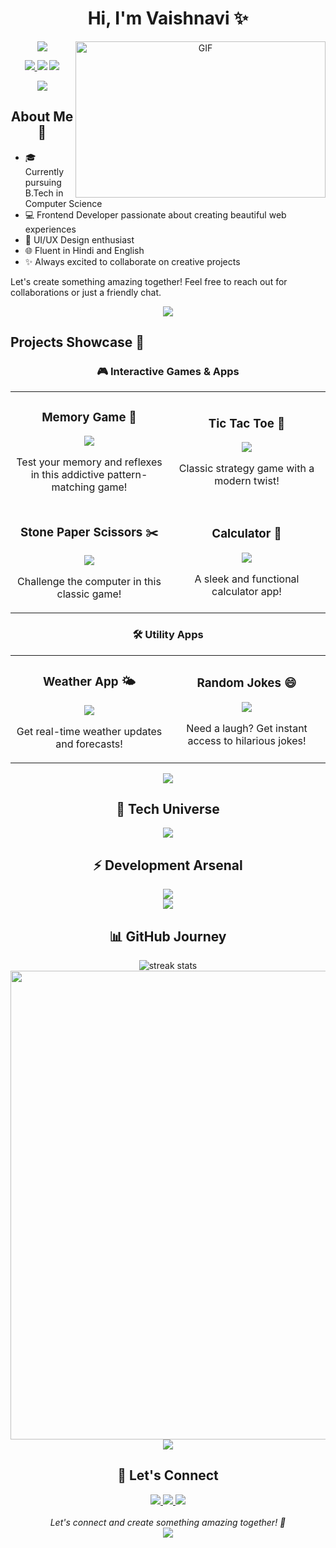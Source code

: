 <div align="center">
  <h1 align="center">
    Hi, I'm Vaishnavi ✨
  </h1>
  <img align="right" height="250" width="400" alt="GIF" src="https://media.giphy.com/media/L1R1tvI9svkIWwpVYr/giphy.gif"/>
  <img src="https://readme-typing-svg.herokuapp.com?font=Poppins&weight=600&size=28&duration=4000&pause=1000&color=FF1493&center=true&vCenter=true&random=false&width=500&height=70&lines=;Frontend+Developer+%F0%9F%92%BB;BACKEND+Developer+%F0%9F%92%BB;Creative+Coder+%E2%9C%A8" />
</div>

<div align="center">
  <p>
    <a href="https://github.com/Vaishnavi-Getme">
      <img src="https://img.shields.io/badge/Made%20with-%E2%9D%A4%EF%B8%8F-ff69b4?style=for-the-badge" />
    </a>
    <img src="https://img.shields.io/badge/Status-Coding...-ff69b4?style=for-the-badge" />
    <img src="https://img.shields.io/badge/Based%20in-India-ff69b4?style=for-the-badge" />
  </p>
</div>

<div align="center">
  <img src="https://user-images.githubusercontent.com/73097560/115834477-dbab4500-a447-11eb-908a-139a6edaec5c.gif">
</div>

<h2 align="center">About Me 👋</h2>



  
  

- 🎓 Currently pursuing B.Tech in Computer Science
- 💻 Frontend Developer passionate about creating beautiful web experiences
- 🎨 UI/UX Design enthusiast
- 🌐 Fluent in Hindi and English
- ✨ Always excited to collaborate on creative projects

Let's create something amazing together! Feel free to reach out for collaborations or just a friendly chat.





<div align="center">
  <img src="https://user-images.githubusercontent.com/73097560/115834477-dbab4500-a447-11eb-908a-139a6edaec5c.gif">
</div>



## Projects Showcase 🚀

<div align="center">

### 🎮 Interactive Games & Apps

<table>
<tr>
<td width="50%">
<h3 align="center">Memory Game 🧠</h3>
<div align="center">
<a href="https://vaishnavi-getme.github.io/Mini-Projects/Small%20Projects/0006%20Memory%20Game/index.html" target="_blank">
<img src="https://img.shields.io/badge/Memory_Game-Test_Your_Memory-9C27B0?style=for-the-badge&logo=puzzle&logoColor=white"/>
</a>
<p>Test your memory and reflexes in this addictive pattern-matching game!</p>
</div>
</td>
<td width="50%">
<h3 align="center">Tic Tac Toe 🎯</h3>
<div align="center">
<a href="https://vaishnavi-getme.github.io/Mini-Projects/Small%20Projects/0001%20Tic-Tac-Toe/index.html" target="_blank">
<img src="https://img.shields.io/badge/Tic_Tac_Toe-Strategic_Fun-2196F3?style=for-the-badge&logo=google-play&logoColor=white"/>
</a>
<p>Classic strategy game with a modern twist!</p>
</div>
</td>
</tr>

<tr>
<td width="50%">
<h3 align="center">Stone Paper Scissors ✂️</h3>
<div align="center">
<a href="https://vaishnavi-getme.github.io/Mini-Projects/Small%20Projects/0002%20Stone-Paper-Scissor/index.html" target="_blank">
<img src="https://img.shields.io/badge/Rock_Paper_Scissors-Challenge_AI-FF4081?style=for-the-badge&logo=game-jolt&logoColor=white"/>
</a>
<p>Challenge the computer in this classic game!</p>
</div>
</td>
<td width="50%">
<h3 align="center">Calculator 🔢</h3>
<div align="center">
<a href="https://vaishnavi-getme.github.io/Mini-Projects/Small%20Projects/0005%20Calculator/index.html" target="_blank">
<img src="https://img.shields.io/badge/Calculator-Smart_Computing-FF9800?style=for-the-badge&logo=wolfram&logoColor=white"/>
</a>
<p>A sleek and functional calculator app!</p>
</div>
</td>
</tr>
</table>

### 🛠️ Utility Apps

<table>
<tr>
<td width="50%">
<h3 align="center">Weather App 🌤️</h3>
<div align="center">
<a href="https://vaishnavi-getme.github.io/Mini-Projects/Small%20Projects/0004%20Weather-API/index.html" target="_blank">
<img src="https://img.shields.io/badge/Weather_App-Real_Time_Updates-00BCD4?style=for-the-badge&logo=cloud&logoColor=white"/>
</a>
<p>Get real-time weather updates and forecasts!</p>
</div>
</td>
<td width="50%">
<h3 align="center">Random Jokes 😄</h3>
<div align="center">
<a href="https://vaishnavi-getme.github.io/Mini-Projects/Small%20Projects/0003%20Random-rokes-API/index.html" target="_blank">
<img src="https://img.shields.io/badge/Joke_Generator-Daily_Smiles-FFC107?style=for-the-badge&logo=reddit&logoColor=white"/>
</a>
<p>Need a laugh? Get instant access to hilarious jokes!</p>
</div>
</td>
</tr>
</table>

</div>

<div align="center">
  <img src="https://user-images.githubusercontent.com/73097560/115834477-dbab4500-a447-11eb-908a-139a6edaec5c.gif">
</div>

<h2 align="center">💫 Tech Universe</h2>

<div align="center">
  <img src="https://skillicons.dev/icons?i=html,css,js,express,nodejs,react,tailwind,mongodb&theme=light&perline=6" />
  
  <h2>⚡ Development Arsenal</h2>
  <img src="https://skillicons.dev/icons?i=git,github,vscode&theme=light&perline=4" />
</div>

<div align="center">
  <img src="https://user-images.githubusercontent.com/73097560/115834477-dbab4500-a447-11eb-908a-139a6edaec5c.gif">
</div>

<h2 align="center">📊 GitHub Journey</h2>

<div align="center">
  <img src="https://github-readme-streak-stats-salesp07.vercel.app/?user=Vaishnavi-Getme&count_private=true&theme=radical&border_radius=10" alt="streak stats"/>
  
  <img src="https://github-profile-summary-cards.vercel.app/api/cards/profile-details?username=Vaishnavi-Getme&theme=radical" width="750"/>
</div>

<div align="center">
  <img src="https://user-images.githubusercontent.com/73097560/115834477-dbab4500-a447-11eb-908a-139a6edaec5c.gif">
</div>

<h2 align="center">🤝 Let's Connect</h2>

<div align="center">
  <a href="https://www.linkedin.com/in/vaishnavi-getme-76b653277">
    <img src="https://img.shields.io/badge/LinkedIn-%E2%9C%A8-ff69b4?style=for-the-badge&logo=linkedin&logoColor=white&labelColor=black"/>
  </a>
  <a href="https://github.com/Vaishnavi-Getme">
    <img src="https://img.shields.io/badge/GitHub-%E2%9C%A8-ff69b4?style=for-the-badge&logo=github&logoColor=white&labelColor=black"/>
  </a>
  <a href="mailto:vaishnavigetme3@gmail.com">
    <img src="https://img.shields.io/badge/Email-%E2%9C%A8-ff69b4?style=for-the-badge&logo=gmail&logoColor=white&labelColor=black"/>
  </a>
</div>

<br>

<div align="center">
  <i>Let's connect and create something amazing together! 💖</i>
</div>

<div align="center">
  <img src="https://capsule-render.vercel.app/api?type=waving&color=gradient&customColorList=24,30,57,80&height=128&section=footer&text=Thanks%20for%20visiting!%20✨&animation=fadeIn&fontColor=fff&fontSize=24&fontAlignY=65"/>
</div>
